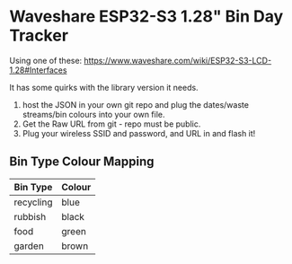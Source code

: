 # Waveshare ESP32-S3 1.28" Bin Day Tracker

Using one of these: https://www.waveshare.com/wiki/ESP32-S3-LCD-1.28#Interfaces

It has some quirks with the library version it needs. 

1) host the JSON in your own git repo and plug the dates/waste streams/bin colours into your own file.
2) Get the Raw URL from git - repo must be public. 
3) Plug your wireless SSID and password, and URL in and flash it!


## Bin Type Colour Mapping

| Bin Type   | Colour |
|------------|--------|
| recycling  | blue   |
| rubbish    | black  |
| food       | green  |
| garden     | brown  |
